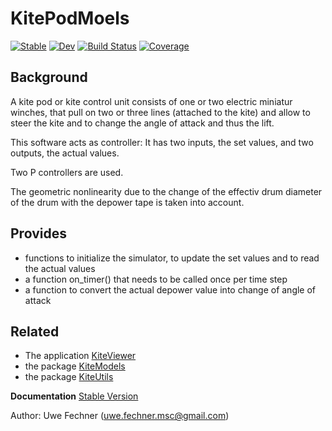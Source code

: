 # KitePodMoels

[![Stable](https://img.shields.io/badge/docs-stable-blue.svg)](https://ufechner7.github.io/KitePodSimulator.jl/stable)
[![Dev](https://img.shields.io/badge/docs-dev-blue.svg)](https://ufechner7.github.io/KitePodSimulator.jl/dev)
[![Build Status](https://github.com/ufechner7/KitePodSimulator.jl/actions/workflows/CI.yml/badge.svg?branch=main)](https://github.com/ufechner7/KitePodSimulator.jl/actions/workflows/CI.yml?query=branch%3Amain)
[![Coverage](https://codecov.io/gh/ufechner7/KitePodSimulator.jl/branch/main/graph/badge.svg)](https://codecov.io/gh/ufechner7/KitePodSimulator.jl)

## Background
A kite pod or kite control unit consists of one or two electric miniatur winches, that pull on two or three lines (attached to the kite) and allow to steer the kite and to change the angle of attack and thus the lift.

This software acts as controller: It has two inputs, the set values, and two outputs, the actual values.

Two P controllers are used. 

The geometric nonlinearity due to the change of the effectiv drum diameter of the drum with the depower tape is taken into account.

## Provides

- functions to initialize the simulator, to update the set values and to read the actual values
- a function on_timer() that needs to be called once per time step
- a function to convert the actual depower value into change of angle of attack

## Related
- The application [KiteViewer](https://github.com/ufechner7/KiteViewer)
- the package [KiteModels](https://github.com/ufechner7/KiteModels.jl)
- the package [KiteUtils](https://github.com/ufechner7/KiteUtils.jl)

**Documentation** [Stable Version](https://ufechner7.github.io/KitePodSimulator.jl/stable)

Author: Uwe Fechner (uwe.fechner.msc@gmail.com)
